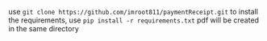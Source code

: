 use ```git clone https://github.com/imroot811/paymentReceipt.git```
to install the requirements,
use  ```pip install -r requirements.txt```
pdf will be created in the same directory
